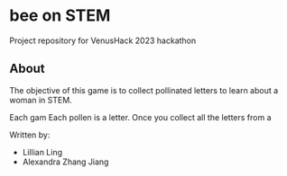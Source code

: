 # bee on STEM
Project repository for VenusHack 2023 hackathon

## About
The objective of this game is to collect pollinated letters to learn about a woman in STEM.


Each gam
Each pollen is a letter. Once you
collect all the letters from a 

Written by:
- Lillian Ling
- Alexandra Zhang Jiang 


